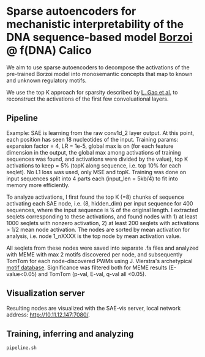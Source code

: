 # Sparse autoencoders for mechanistic interpretability of the DNA sequence-based model [Borzoi](https://www.nature.com/articles/s41588-024-02053-6) @ f(DNA) Calico

We aim to use sparse autoencoders to decompose the activations of the pre-trained Borzoi model into monosemantic concepts that map to known and unknown regulatory motifs.

We use the top K approach for sparsity described by [L. Gao et al.](https://cdn.openai.com/papers/sparse-autoencoders.pdf) to reconstruct the activations of the first few convoluational layers.

## Pipeline

Example: SAE is learning from the raw conv1d_2 layer output. At this point, each position has seen 18 nucleotides of the input. Training params: expansion factor = 4, LR = 1e-5, global max is on (for each feature dimension in the output, the global max among activations of training sequences was found, and activations were divided by the value), top K activations to keep = 5% (topK along sequence, i.e. top 10% for each seqlet). No L1 loss was used, only MSE and topK. Training was done on input sequences split into 4 parts each (input_len = 5kb/4) to fit into memory more efficiently.

To analyze activations, I first found the top K (=8) chunks of sequence activating each SAE node, i.e. (8, hidden_dim) per input sequence for 400 sequences, where the input sequence is ¼ of the original length. I extracted seqlets corresponding to these activations, and found nodes with 1) at least 1000 seqlets with nonzero activation, 2) at least 200 seqlets with activations > 1/2 mean node activation. The nodes are sorted by mean activation for analysis, i.e. node 1_nXXXX is the top node by mean activation value.

All seqlets from these nodes were saved into separate .fa files and analyzed with MEME with max 2 motifs discovered per node, and subsequently TomTom for each node-discovered PWMs using J. Vierstra's archetypical [motif database](https://www.vierstra.org/resources/motif_clustering). Significance was filtered both for MEME results (E-value<0.05) and TomTom (p-val, E-val, q-val all <0.05). 

## Visualization server

Resulting nodes are visualized with the SAE-vis server, local network address: http://10.11.12.147:7080/.

## Training, inferring and analyzing

   ```bash
   pipeline.sh
   ```